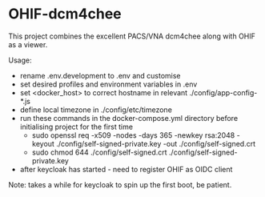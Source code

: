 # OHIF-dcm4chee
This project combines the excellent PACS/VNA dcm4chee along with OHIF as a viewer. 

Usage:
- rename .env.development to .env and customise
- set desired profiles and environment variables in .env
- set <docker_host> to correct hostname in relevant ./config/app-config-*.js
- define local timezone in ./config/etc/timezone
- run these commands in the docker-compose.yml directory before initialising project for the first time
  - sudo openssl req -x509 -nodes -days 365 -newkey rsa:2048 -keyout ./config/self-signed-private.key -out ./config/self-signed.crt
  - sudo chmod 644 ./config/self-signed.crt ./config/self-signed-private.key
- after keycloak has started - need to register OHIF as OIDC client

Note: takes a while for keycloak to spin up the first boot, be patient.
